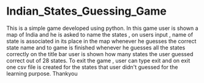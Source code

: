 # Indian_States_Guessing_Game
This is a simple game developed using python.
In this game user is shown a map of India and he is asked to name the states ,
on users input , name of state is associated in its place in the map whenever he guesses
the correct state name and to game is finished whenever he guesses all the states correctly
on the title bar user is shown how many states the user guessed correct out of 28 states.
To exit the game , user can type exit and on exit one csv file is created for the states that 
user didn't guessed for the learning purpose.
Thankyou
